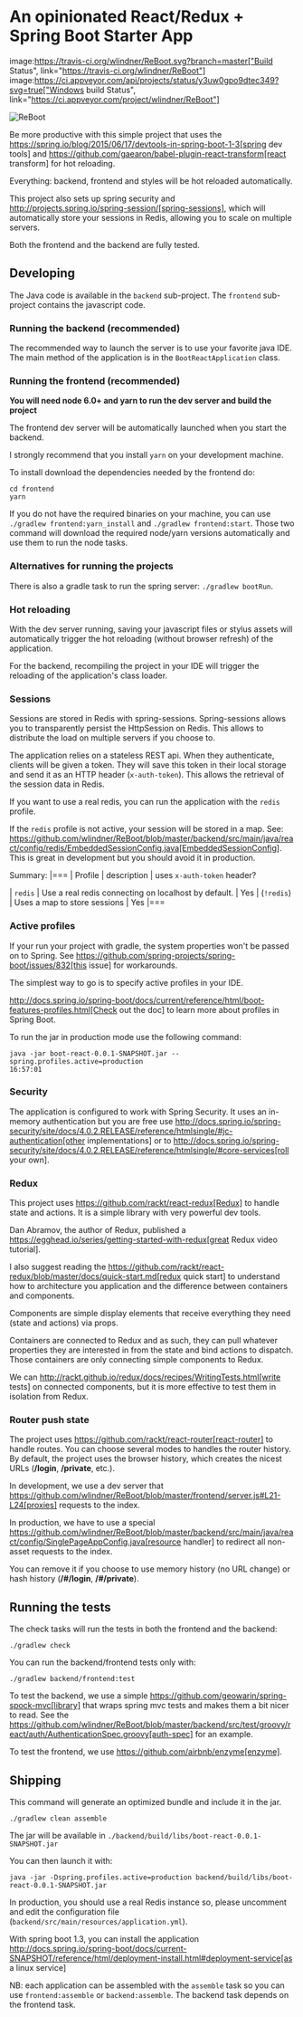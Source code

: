 # An opinionated React/Redux + Spring Boot Starter App

image:https://travis-ci.org/wlindner/ReBoot.svg?branch=master["Build Status", link="https://travis-ci.org/wlindner/ReBoot"]
image:https://ci.appveyor.com/api/projects/status/y3uw0gpo9dtec349?svg=true["Windows build Status", link="https://ci.appveyor.com/project/wlindner/ReBoot"]

![ReBoot](https://upload.wikimedia.org/wikipedia/en/3/37/Reboottitlecard.gif "ReBoot")

Be more productive with this simple project that uses the https://spring.io/blog/2015/06/17/devtools-in-spring-boot-1-3[spring dev tools]
and https://github.com/gaearon/babel-plugin-react-transform[react transform] for hot reloading.

Everything: backend, frontend and styles will be hot reloaded automatically.

This project also sets up spring security and http://projects.spring.io/spring-session/[spring-sessions], which will
automatically store your sessions in Redis, allowing you to scale on multiple servers.

Both the frontend and the backend are fully tested.

## Developing

The Java code is available in the `backend` sub-project.
The `frontend` sub-project contains the javascript code.

### Running the backend (recommended)

The recommended way to launch the server is to use your favorite java IDE.
The main method of the application is in the `BootReactApplication` class.

### Running the frontend (recommended)

**You will need node 6.0+ and yarn to run the dev server and build the project**

The frontend dev server will be automatically launched when you start the backend.

I strongly recommend that you install `yarn` on your development machine.

To install download the dependencies needed by the frontend do:

```
cd frontend
yarn
```

If you do not have the required binaries on your machine, you can use `./gradlew frontend:yarn_install` and `./gradlew frontend:start`.
Those two command will download the required node/yarn versions automatically and use them to run the node tasks.

### Alternatives for running the projects

There is also a gradle task to run the spring server: `./gradlew bootRun`.

### Hot reloading

With the dev server running, saving your javascript files or stylus assets will automatically trigger the hot reloading
(without browser refresh) of the application.

For the backend, recompiling the project in your IDE will trigger the reloading of the application's class loader.

### Sessions

Sessions are stored in Redis with spring-sessions.
Spring-sessions allows you to transparently persist the HttpSession on Redis.
This allows to distribute the load on multiple servers if you choose to.

The application relies on a stateless REST api.
When they authenticate, clients will be given a token.
They will save this token in their local storage and send it as an HTTP header (`x-auth-token`).
This allows the retrieval of the session data in Redis.

If you want to use a real redis, you can run the application with the `redis` profile.

If the `redis` profile is not active, your session will be stored in a map.
See: https://github.com/wlindner/ReBoot/blob/master/backend/src/main/java/react/config/redis/EmbeddedSessionConfig.java[EmbeddedSessionConfig].
This is great in development but you should avoid it in production.

Summary:
|===
| Profile | description | uses `x-auth-token` header?

| `redis` | Use a real redis connecting on localhost by default. | Yes
| <none> (`!redis`) | Uses a map to store sessions | Yes
|===

### Active profiles

If your run your project with gradle, the system properties won't be passed on to Spring.
See https://github.com/spring-projects/spring-boot/issues/832[this issue] for workarounds.

The simplest way to go is to specify active profiles in your IDE.

http://docs.spring.io/spring-boot/docs/current/reference/html/boot-features-profiles.html[Check out the doc] to learn
more about profiles in Spring Boot.

To run the jar in production mode use the following command:

```
java -jar boot-react-0.0.1-SNAPSHOT.jar --spring.profiles.active=production                                                       16:57:01
```

### Security

The application is configured to work with Spring Security.
It uses an in-memory authentication but you are free use
http://docs.spring.io/spring-security/site/docs/4.0.2.RELEASE/reference/htmlsingle/#jc-authentication[other implementations]
or to http://docs.spring.io/spring-security/site/docs/4.0.2.RELEASE/reference/htmlsingle/#core-services[roll your own].

### Redux

This project uses https://github.com/rackt/react-redux[Redux] to handle state and actions.
It is a simple library with very powerful dev tools.

Dan Abramov, the author of Redux, published a https://egghead.io/series/getting-started-with-redux[great Redux video tutorial].

I also suggest reading the https://github.com/rackt/react-redux/blob/master/docs/quick-start.md[redux quick start] to understand
how to architecture you application and the difference between containers and components.

Components are simple display elements that receive everything they need (state and actions) via props.

Containers are connected to Redux and as such, they can pull whatever properties they are interested in from the state
and bind actions to dispatch.
Those containers are only connecting simple components to Redux.

We can http://rackt.github.io/redux/docs/recipes/WritingTests.html[write tests] on connected components,
but it is more effective to test them in isolation from Redux.

### Router push state

The project uses https://github.com/rackt/react-router[react-router] to handle routes.
You can choose several modes to handles the router history.
By default, the project uses the browser history,
which creates the nicest URLs (**/login**, **/private**, etc.).

In development, we use a dev server that
https://github.com/wlindner/ReBoot/blob/master/frontend/server.js#L21-L24[proxies] requests to the index.

In production, we have to use a special https://github.com/wlindner/ReBoot/blob/master/backend/src/main/java/react/config/SinglePageAppConfig.java[resource handler]
to redirect all non-asset requests to the index.

You can remove it if you choose to use memory history (no URL change) or hash history
(**/\#/login**, **/#/private**).

## Running the tests

The check tasks will run the tests in both the frontend and the backend:

```
./gradlew check
```

You can run the backend/frontend tests only with:

```
./gradlew backend/frontend:test
```

To test the backend, we use a simple https://github.com/geowarin/spring-spock-mvc[library] that wraps
spring mvc tests and makes them a bit nicer to read.
See the https://github.com/wlindner/ReBoot/blob/master/backend/src/test/groovy/react/auth/AuthenticationSpec.groovy[auth-spec]
for an example.

To test the frontend, we use https://github.com/airbnb/enzyme[enzyme].

## Shipping

This command will generate an optimized bundle and include it in the jar.

```
./gradlew clean assemble
```

The jar will be available in `./backend/build/libs/boot-react-0.0.1-SNAPSHOT.jar`

You can then launch it with:

```
java -jar -Dspring.profiles.active=production backend/build/libs/boot-react-0.0.1-SNAPSHOT.jar
```

In production, you should use a real Redis instance so, please uncomment and edit the configuration file
(`backend/src/main/resources/application.yml`).

With spring boot 1.3, you can install the application http://docs.spring.io/spring-boot/docs/current-SNAPSHOT/reference/html/deployment-install.html#deployment-service[as a linux service]

NB: each application can be assembled with the `assemble` task so you can use `frontend:assemble` or `backend:assemble`.
The backend task depends on the frontend task.
